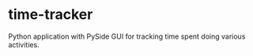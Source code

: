 time-tracker
============

Python application with PySide GUI for tracking time spent doing various activities.
